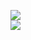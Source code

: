 [![](https://img.shields.io/badge/Made%20With-Github%20Spray-lightgrey.svg?style=for-the-badge&logo=github)](https://github.com/Annihil/github-spray#31121)  
[![](https://i.imgur.com/2DrTn0Z.gif)](https://github.com/Annihil/github-spray)